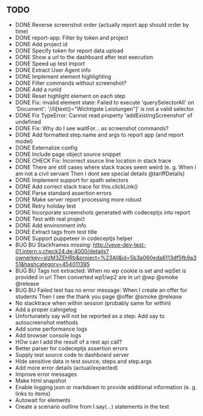 ## TODO

- DONE Reverse screenshot order (actually report app should order by time)
- DONE report-app: Filter by token and project
- DONE Add project id
- DONE Specify token for report data upload
- DONE Show a url to the dashboard after test execution
- DONE Speed up test import
- DONE Extract User Agent info
- DONE Implement element highlighting
- DONE Filter commands without screenshot?
- DONE Add a runId
- DONE Reset highlight element on each step
- DONE Fix: invalid element state: Failed to execute 'querySelectorAll' on 'Document': '//li[text()="Wichtigste Leistungen"]' is not a valid selector.
- DONE Fix TypeError: Cannot read property 'addExistingScreenshot' of undefined
- DONE Fix: Why do I see waitFor... as screenshot commands?
- DONE Add formatted step.name and args to report app (and report model)
- DONE Externalize config
- DONE Include page object source snippet
- DONE CHECK Fix: Incorrect source line location in stack trace
- DONE There are still cases where stack traces seem weird (e. g. When I am not a civil servant Then I dont see special details @tariffDetails)
- DONE Implement support for xpath selectors
- DONE Add correct stack trace for this.clickLink()
- DONE Parse standard assertion errors
- DONE Make server report processing more robust
- DONE Retry holiday test
- DONE Incorporate screenshots generated with codeceptjs into report
- DONE Test with real project
- DONE Add environment info
- DONE Extract tags from test title
- DONE Support puppeteer in codeceptjs helper
- BUG BU Stackframes missing:
    http://veve-dev-test-01.intern.v.check24.de:4000/details?ownerkey=sIzM3ZEHRb&project=%23All&id=5b3a060eda6113df5fb9a351&hashcategory=454011395
- BUG BU Tags not extracted:
    When no wp cookie is set and wpSet is provided in url Then converted wp1/wp2 are in url @wp @smoke @release
- BUG BU Failed test has no error message:
    When I create an offer for students Then I see the thank you page @offer @smoke @release
- No stacktrace when within session (probably same for within)
- Add a proper cahngelog
- Unfortunately say will not be reported as a step: Add say to autoscreenshot methods
- Add some performance logs
- Add browser console logs
- HOw can I add the result of a rest api call?
- Better parser for codeceptjs assertion errors
- Supply test source code to dashboard server
- HIde sensitive data in test source, steps and step.args
- Add more error details (actual/expected)
- Improve error messages
- Make html snapshot
- Enable logging json or markdown to provide additional information (e. g. links to items)
- Autowait for elements
- Create a scenario outline from I.say(...) statements in the test

